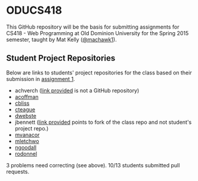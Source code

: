 ODUCS418
========
This GitHub repository will be the basis for submitting assignments for CS418 - Web Programming at Old Dominion University for the Spring 2015 semester, taught by Mat Kelly (<a href="https://github.com/machawk1">@machawk1</a>).

## Student Project Repositories 
Below are links to students' project repositories for the class based on their submission in <a href="http://www.cs.odu.edu/~mkelly/semester/2015_spring/cs418/assignments/assignment1.html">assignment 1</a>.

* achverch ([link provided](https://github.com/machawk1/ODUCS418/blob/spring2015/users/achverch) is not a GitHub repository)
* [acoffman](https://github.com/atc07d/WebProgramming)
* [cbliss](https://github.com/thecbliss/cblissCS418)
* [cteague](https://github.com/chateague/ODUCS418)
* [dwebste](https://github.com/DWebsterJr/Spring15)
* jbennett ([link provided](https://github.com/jbennett122/CS418WebDev) points to fork of the class repo and not student's project repo.)
* [mvanacor](https://github.com/mvanacor/cs418Project)
* [mletchwo](https://github.com/mletchworth/CS-418)
* [ngoodall](http://github.com/CatLover91/WebDevCourse)
* [rodonnel](https://github.com/rcodonnell/cs418Project)

3 problems need correcting (see above). 10/13 students submitted pull requests.
